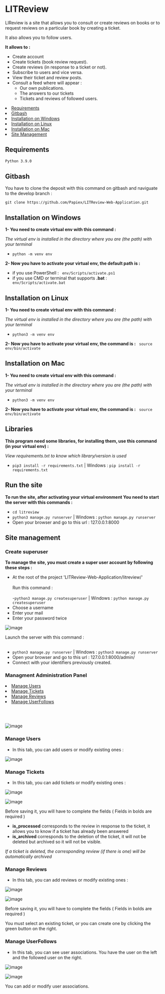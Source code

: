 # LITReview

LIReview is a site that allows you to consult or create reviews on books or to request reviews on a particular book by creating a ticket.

It also allows you to follow users.

__It allows to :__

- Create account
- Create tickets (book review request).
- Create reviews (in response to a ticket or not).
- Subscribe to users and vice versa.
- View their ticket and review posts.
- Consult a feed where will appear :
  - Our own publications.
  - The answers to our tickets
  - Tickets and reviews of followed users.

<li><a href="#requirements">Requirements</a></li>
<li><a href="#gitbash">Gitbash</a></li>
<li><a href="#installation-on-windows">Installation on Windows</a></li>
<li><a href="#installation-on-linux">Installation on Linux</a></li>
<li><a href="#installation-on-mac">Installation on Mac</a></li>
<li><a href="#site-management">Site Management</a></li>


## Requirements
```bash
Python 3.9.0
```
## Gitbash
You have to clone the deposit with this command on gitbash and naviguate to the develop branch :
```
git clone https://github.com/Papiex/LITReview-Web-Application.git
```

## Installation on Windows
__1- You need to create virtual env with this command :__

*The virtual env is installed in the directory where you are (the path) with your terminal*

- ```python -m venv env```

__2- Now you have to activate your virtual env, the default path is :__
- if you use PowerShell :
``` env/Scripts/activate.ps1```
- if you use CMD or terminal that supports __.bat__ :
``` env/Scripts/activate.bat```

## Installation on Linux
__1- You need to create virtual env with this command :__

*The virtual env is installed in the directory where you are (the path) with your terminal*

- ```python3 -m venv env```

__2- Now you have to activate your virtual env, the command is :__
``` source env/bin/activate```

## Installation on Mac
__1- You need to create virtual env with this command :__

*The virtual env is installed in the directory where you are (the path) with your terminal*

- ```python3 -m venv env```

__2- Now you have to activate your virtual env, the command is :__
``` source env/bin/activate```

## Libraries
__This program need some libraries, for installing them, use this command (in your virtual env) :__

*View requirements.txt to know which library/version is used*

- ```pip3 install -r requirements.txt``` | Windows : ```pip install -r requirements.txt```

## Run the site
__To run the site, after activating your virtual environment
You need to start the server with this commands :__

- ```cd litreview```
- ```python3 manage.py runserver``` | Windows : ```python manage.py runserver```
- Open your browser and go to this url : 127.0.0.1:8000


## Site management

### Create superuser
__To manage the site, you must create a super user account by following these steps :__
- At the root of the project 'LITReview-Web-Application/litreview/'
<br></br>
Run this command :
<br></br>
-```python3 manage.py createsuperuser``` | Windows : ```python manage.py createsuperuser```
- Choose a username
- Enter your mail
- Enter your password twice

![image](https://user-images.githubusercontent.com/81369778/152770521-eba4163a-fbc0-4889-a2bd-e3a6544cc391.png)


Launch the server with this command :
<br></br>
- ```python3 manage.py runserver``` | Windows : ```python3 manage.py runserver```
- Open your browser and go to this url : 127.0.0.1:8000/admin/
- Connect with your identifiers previously created.

### Managment Administration Panel

<li><a href="#manage-users">Manage Users</a></li>
<li><a href="#manage-tickets">Manage Tickets</a></li>
<li><a href="#manage-reviews">Manage Reviews</a></li>
<li><a href="#manage-userfollows">Manage UserFollows</a></li>

<br></br>

![image](https://user-images.githubusercontent.com/81369778/154242862-aa459878-3c68-403f-bae2-99f309787ae8.png)

### Manage Users

- In this tab, you can add users or modify existing ones :

![image](https://user-images.githubusercontent.com/81369778/154245543-7269a607-6f9d-474b-9808-f901a598f8c6.png)

### Manage Tickets

- In this tab, you can add tickets or modify existing ones :

![image](https://user-images.githubusercontent.com/81369778/154245964-33bc208b-c6ef-43ef-9123-eaf7ccbbe399.png)

![image](https://user-images.githubusercontent.com/81369778/154246205-cfff2b89-4dea-4cfa-94c7-00d89aa45d7d.png)

Before saving it, you will have to complete the fields ( Fields in bolds are required )
 - __is_processed__ corresponds to the review in response to the ticket, it allows you to know if a ticket has already been answered
 - __is_archived__ corresponds to the deletion of the ticket, it will not be deleted but archived so it will not be visible.
 
 _If a ticket is deleted, the corresponding review (if there is one) will be automatically archived_

### Manage Reviews

- In this tab, you can add reviews or modify existing ones :

![image](https://user-images.githubusercontent.com/81369778/154248008-2acf4c79-6252-4938-ad35-d83c27e9e3a5.png)

![image](https://user-images.githubusercontent.com/81369778/154248172-c22e881b-a068-44d7-b812-5976eab8edb2.png)

Before saving it, you will have to complete the fields ( Fields in bolds are required )

You must select an existing ticket, or you can create one by clicking the green button on the right.

### Manage UserFollows

- In this tab, you can see user associations. You have the user on the left and the followed user on the right.

![image](https://user-images.githubusercontent.com/81369778/154249347-203f92be-51e1-488a-a851-c53a5af78fa1.png)

![image](https://user-images.githubusercontent.com/81369778/154250049-df959f23-eadd-4c36-a28d-d57e04d688e9.png)

You can add or modify user associations.

